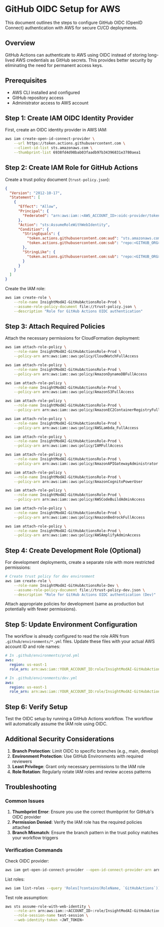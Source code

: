 # GitHub OIDC Setup for AWS

This document outlines the steps to configure GitHub OIDC (OpenID Connect) authentication with AWS for secure CI/CD deployments.

## Overview

GitHub Actions can authenticate to AWS using OIDC instead of storing long-lived AWS credentials as GitHub secrets. This provides better security by eliminating the need for permanent access keys.

## Prerequisites

- AWS CLI installed and configured
- GitHub repository access
- Administrator access to AWS account

## Step 1: Create IAM OIDC Identity Provider

First, create an OIDC identity provider in AWS IAM:

```bash
aws iam create-open-id-connect-provider \
    --url https://token.actions.githubusercontent.com \
    --client-id-list sts.amazonaws.com \
    --thumbprint-list 6938fd4d98bab03faadb97b34396831e3780aea1
```

## Step 2: Create IAM Role for GitHub Actions

Create a trust policy document (`trust-policy.json`):

```json
{
  "Version": "2012-10-17",
  "Statement": [
    {
      "Effect": "Allow",
      "Principal": {
        "Federated": "arn:aws:iam::<AWS_ACCOUNT_ID>:oidc-provider/token.actions.githubusercontent.com"
      },
      "Action": "sts:AssumeRoleWithWebIdentity",
      "Condition": {
        "StringEquals": {
          "token.actions.githubusercontent.com:aud": "sts.amazonaws.com",
          "token.actions.githubusercontent.com:sub": "repo:<GITHUB_ORG>/<GITHUB_REPO>:ref:refs/heads/main"
        },
        "StringLike": {
          "token.actions.githubusercontent.com:sub": "repo:<GITHUB_ORG>/<GITHUB_REPO>:ref:refs/heads/*"
        }
      }
    }
  ]
}
```

Create the IAM role:

```bash
aws iam create-role \
    --role-name InsightModAI-GitHubActionsRole-Prod \
    --assume-role-policy-document file://trust-policy.json \
    --description "Role for GitHub Actions OIDC authentication"
```

## Step 3: Attach Required Policies

Attach the necessary permissions for CloudFormation deployment:

```bash
aws iam attach-role-policy \
    --role-name InsightModAI-GitHubActionsRole-Prod \
    --policy-arn arn:aws:iam::aws:policy/CloudWatchFullAccess

aws iam attach-role-policy \
    --role-name InsightModAI-GitHubActionsRole-Prod \
    --policy-arn arn:aws:iam::aws:policy/AmazonDynamoDBFullAccess

aws iam attach-role-policy \
    --role-name InsightModAI-GitHubActionsRole-Prod \
    --policy-arn arn:aws:iam::aws:policy/AmazonS3FullAccess

aws iam attach-role-policy \
    --role-name InsightModAI-GitHubActionsRole-Prod \
    --policy-arn arn:aws:iam::aws:policy/AmazonEC2ContainerRegistryFullAccess

aws iam attach-role-policy \
    --role-name InsightModAI-GitHubActionsRole-Prod \
    --policy-arn arn:aws:iam::aws:policy/AWSLambda_FullAccess

aws iam attach-role-policy \
    --role-name InsightModAI-GitHubActionsRole-Prod \
    --policy-arn arn:aws:iam::aws:policy/IAMFullAccess

aws iam attach-role-policy \
    --role-name InsightModAI-GitHubActionsRole-Prod \
    --policy-arn arn:aws:iam::aws:policy/AmazonAPIGatewayAdministrator

aws iam attach-role-policy \
    --role-name InsightModAI-GitHubActionsRole-Prod \
    --policy-arn arn:aws:iam::aws:policy/AmazonCognitoPowerUser

aws iam attach-role-policy \
    --role-name InsightModAI-GitHubActionsRole-Prod \
    --policy-arn arn:aws:iam::aws:policy/AWSCodeBuildAdminAccess

aws iam attach-role-policy \
    --role-name InsightModAI-GitHubActionsRole-Prod \
    --policy-arn arn:aws:iam::aws:policy/AmazonBedrockFullAccess

aws iam attach-role-policy \
    --role-name InsightModAI-GitHubActionsRole-Prod \
    --policy-arn arn:aws:iam::aws:policy/AWSAmplifyAdminAccess
```

## Step 4: Create Development Role (Optional)

For development deployments, create a separate role with more restricted permissions:

```bash
# Create trust policy for dev environment
aws iam create-role \
    --role-name InsightModAI-GitHubActionsRole-Dev \
    --assume-role-policy-document file://trust-policy-dev.json \
    --description "Role for GitHub Actions OIDC authentication (Dev)"
```

Attach appropriate policies for development (same as production but potentially with fewer permissions).

## Step 5: Update Environment Configuration

The workflow is already configured to read the role ARN from `.github/environments/*.yml` files. Update these files with your actual AWS account ID and role names:

```yaml
# In .github/environments/prod.yml
aws:
  region: us-east-1
  role_arn: arn:aws:iam::YOUR_ACCOUNT_ID:role/InsightModAI-GitHubActionsRole-Prod

# In .github/environments/dev.yml
aws:
  region: us-east-1
  role_arn: arn:aws:iam::YOUR_ACCOUNT_ID:role/InsightModAI-GitHubActionsRole-Dev
```

## Step 6: Verify Setup

Test the OIDC setup by running a GitHub Actions workflow. The workflow will automatically assume the IAM role using OIDC.

## Additional Security Considerations

1. **Branch Protection**: Limit OIDC to specific branches (e.g., main, develop)
2. **Environment Protection**: Use GitHub Environments with required reviewers
3. **Least Privilege**: Grant only necessary permissions to the IAM role
4. **Role Rotation**: Regularly rotate IAM roles and review access patterns

## Troubleshooting

### Common Issues

1. **Thumbprint Error**: Ensure you use the correct thumbprint for GitHub's OIDC provider
2. **Permission Denied**: Verify the IAM role has the required policies attached
3. **Branch Mismatch**: Ensure the branch pattern in the trust policy matches your workflow triggers

### Verification Commands

Check OIDC provider:
```bash
aws iam get-open-id-connect-provider --open-id-connect-provider-arn arn:aws:iam::<ACCOUNT_ID>:oidc-provider/token.actions.githubusercontent.com
```

List roles:
```bash
aws iam list-roles --query 'Roles[?contains(RoleName, `GitHubActions`)].RoleName'
```

Test role assumption:
```bash
aws sts assume-role-with-web-identity \
    --role-arn arn:aws:iam::<ACCOUNT_ID>:role/InsightModAI-GitHubActionsRole-Prod \
    --role-session-name test-session \
    --web-identity-token <JWT_TOKEN>
```
